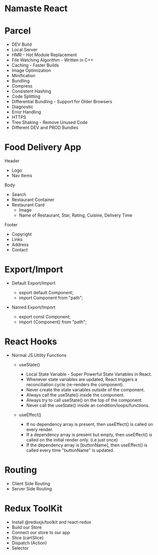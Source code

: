 # Namaste React

# Parcel

- DEV Build
- Local Server
- HMR - Hot Module Replacement
- File Watching Algorithm - Written in C++
- Caching - Faster Builds
- Image Optimization
- Minification
- Bundling
- Compress
- Consistent Hashing
- Code Splitting
- Differential Bundling - Support for Older Browsers
- Diagnostic
- Error Handling
- HTTPS
- Tree Shaking - Remove Unused Code
- Different DEV and PROD Bundles

# Food Delivery App

Header

- Logo
- Nav Items

Body

- Search
- Restaurant Container
- Restaurant Card
  - Image
  - Name of Restaurant, Star, Rating, Cuisine, Delivery Time

Footer

- Copyright
- Links
- Address
- Contact

# Export/Import

- Default Export/Import

  - export default Component;
  - import Component from "path";

- Named Export/Import
  - export const Component;
  - import {Component} from "path";

# React Hooks

- Normal JS Utility Functions

  - useState()

    - Local State Variable - Super Powerful State Variables in React.
    - Whenever state variables are updated, React triggers a reconciliation cycle (re-renders the component).
    - Never create the state variables outside of the component.
    - Always call the useState() inside the component.
    - Always try to call useState() on the top of the component.
    - Never call the useState() inside an condition/loops/functions.

  - useEffect()
    - If no dependency array is present, then useEffect() is called on every render.
    - If a dependency array is present but empty, then useEffect() is called on the initial render only. (i.e just once)
    - If the dependency array is [buttonName], then useEffect() is called every time "buttonName" is updated.

# Routing

- Client Side Routing
- Server Side Routing

# Redux ToolKit

- Install @reduxjs/toolkit and react-redux
- Build our Store
- Connect our store to our app
- Slice (cartSlice)
- Dispatch (Action)
- Selector
